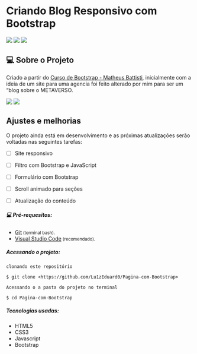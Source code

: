 # Criando Blog Responsivo com Bootstrap
![](https://img.shields.io/github/languages/count/Lu1zEduard0/Pagina-com-Bootstrap) ![](https://img.shields.io/github/repo-size/Lu1zEduard0/Pagina-com-Bootstrap) ![](https://img.shields.io/github/last-commit/Lu1zEduard0/Pagina-com-Bootstrap)

## :computer:	 Sobre o Projeto

Criado a partir do [Curso de Bootstrap - Matheus Battisti](https://youtube.com/playlist?list=PLnDvRpP8Bnexu5wvxogy6N49_S5Xk8Cze), inicialmente com a ideia de um site para uma agencia foi feito alterado por mim para ser um “blog sobre o METAVERSO. 

![](https://raw.githubusercontent.com/Lu1zEduard0/)
![](https://raw.githubusercontent.com/Lu1zEduard0/)
## Ajustes e melhorias
O projeto ainda está em desenvolvimento e as próximas atualizações serão voltadas nas seguintes tarefas:
- [ ]  Site responsivo
- [ ]  Filtro com Bootstrap e JavaScript
- [ ] Formulário com Bootstrap
- [ ] Scroll animado para seções 
- [ ] Atualização do conteúdo


##### :computer: Pré-requesitos: 

* <a href="https://git-scm.com">Git</a><small> (terminal bash).</small>
* <a href="https//code.visualstudio.com">Visual Studio Code</a><small> (recomendado).</small>

##### Acessando o projeto:

````
clonando este repositório

$ git clone <https://github.com/Lu1zEduard0/Pagina-com-Bootstrap>

Acessando o a pasta do projeto no terminal

$ cd Pagina-com-Bootstrap

````

##### Tecnologias usadas:

- HTML5
- CSS3
- Javascript
- Bootstrap

